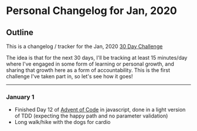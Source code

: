 # Personal Changelog for Jan, 2020

## Outline
This is a changelog / tracker for the Jan, 2020 [30 Day Challenge](https://github.com/dmheisel/personal-changelog-jan2020.git)

The idea is that for the next 30 days, I'll be tracking at least 15 minutes/day where I've engaged in some form of learning or personal growth, and sharing that growth here as a form of accountability.  This is the first challenge I've taken part in, so let's see how it goes!

---

### January 1

- Finished Day 12 of [Advent of Code](https://adventofcode.com/2019/day/12) in javascript, done in a light version of TDD (expecting the happy path and no parameter validation)
- Long walk/hike with the dogs for cardio




